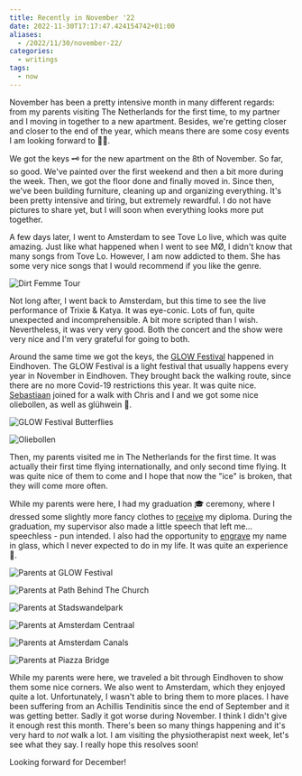 ```yaml
---
title: Recently in November '22
date: 2022-11-30T17:17:47.424154742+01:00
aliases:
  - /2022/11/30/november-22/
categories:
  - writings
tags:
  - now
---
```


November has been a pretty intensive month in many different regards: from my parents visiting The Netherlands for the first time, to my partner and I moving in together to a new apartment. Besides, we're getting closer and closer to the end of the year, which means there are some cosy events I am looking forward to 🎄🍷.

<!--more-->

We got the keys 🗝️ for the new apartment on the 8th of November. So far, so good. We've painted over the first weekend and then a bit more during the week. Then, we got the floor done and finally moved in. Since then, we've been building furniture, cleaning up and organizing everything. It's been pretty intensive and tiring, but extremely rewardful. I do not have pictures to share yet, but I will soon when everything looks more put together.

A few days later, I went to Amsterdam to see Tove Lo live, which was quite amazing. Just like what happened when I went to see MØ, I didn't know that many songs from Tove Lo. However, I am now addicted to them. She has some very nice songs that I would recommend if you like the genre.

![Dirt Femme Tour](image:2022-11-30-dirt-femme-tour)

Not long after, I went back to Amsterdam, but this time to see the live performance of Trixie & Katya. It was eye-conic. Lots of fun, quite unexpected and incomprehensible. A bit more scripted than I wish. Nevertheless, it was very very good. Both the concert and the show were very nice and I'm very grateful for going to both.

Around the same time we got the keys, the [GLOW Festival](https://gloweindhoven.nl/) happened in Eindhoven. The GLOW Festival is a light festival that usually happens every year in November in Eindhoven. They brought back the walking route, since there are no more Covid-19 restrictions this year. It was quite nice. [Sebastiaan](https://seblog.nl/) joined for a walk with Chris and I and we got some nice oliebollen, as well as glühwein 🍷.

<div class="fg">
  
![](image:2022-11-30-glow-festival-butterflies "GLOW Festival Butterflies")

![](image:2022-11-30-oliebollen "Oliebollen")

</div>

Then, my parents visited me in The Netherlands for the first time. It was actually their first time flying internationally, and only second time flying. It was quite nice of them to come and I hope that now the "ice" is broken, that they will come more often.

While my parents were here, I had my graduation 🎓 ceremony, where I dressed some slightly more fancy clothes to [receive](/2022/11/25/msc-graduation-ceremony) my diploma. During the graduation, my supervisor also made a little speech that left me... speechless - pun intended. I also had the opportunity to [engrave](/2022/11/23/engraving-name-alumni-avenue) my name in glass, which I never expected to do in my life. It was quite an experience 🥽.

<div class="fg" style="grid-template-columns: repeat(3, 1fr);">
  
![](image:2022-11-30-glow-parents-01 "Parents at GLOW Festival")

![](image:2022-11-30-glow-parents-02 "Parents at Path Behind The Church")

![](image:2022-11-30-glow-parents-03 "Parents at Stadswandelpark")

![](image:2022-11-30-glow-parents-04 "Parents at Amsterdam Centraal")

![](image:2022-11-30-glow-parents-05 "Parents at Amsterdam Canals")

![](image:2022-11-30-glow-parents-06 "Parents at Piazza Bridge")

</div>

While my parents were here, we traveled a bit through Eindhoven to show them some nice corners. We also went to Amsterdam, which they enjoyed quite a lot. Unfortunately, I wasn't able to bring them to more places. I have been suffering from an Achillis Tendinitis since the end of September and it was getting better. Sadly it got worse during November. I think I didn't give it enough rest this month. There's been so many things happening and it's very hard to _not_ walk a lot. I am visiting the physiotherapist next week, let's see what they say. I really hope this resolves soon!

Looking forward for December!
